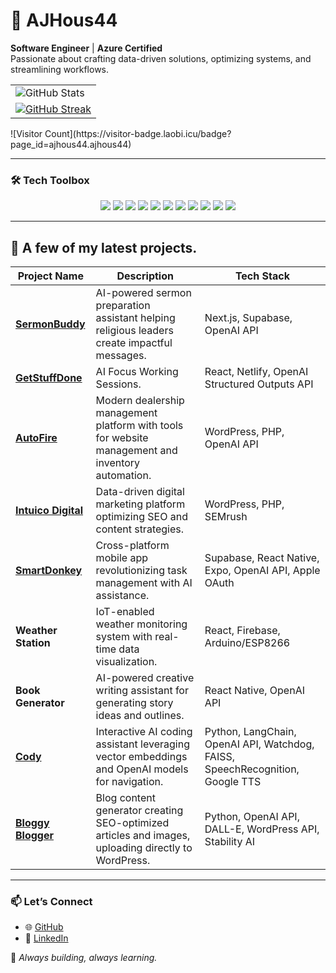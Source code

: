 

# 🌟 AJHous44 
**Software Engineer** | **Azure Certified**  
Passionate about crafting data-driven solutions, optimizing systems, and streamlining workflows.

<!-- Responsive GitHub Stats and Streak -->
<div align="center">
  <table>
    <tr>
      <td style="display: block; width: 100%;">
        <img src="https://github-readme-stats.vercel.app/api?username=ajhous44&show_icons=true&theme=dark" alt="GitHub Stats" />
      </td>
      <td style="display: block; width: 100%;">
        <a href="https://git.io/streak-stats">
          <img src="https://streak-stats.demolab.com?user=ajhous44&theme=dark" alt="GitHub Streak" />
        </a>
      </td>
    </tr>
  </table>
</div>
![Visitor Count](https://visitor-badge.laobi.icu/badge?page_id=ajhous44.ajhous44)


---

### 🛠 **Tech Toolbox**  
<p align="center">
  <img src="https://img.shields.io/badge/-Next.js-black?style=flat-square&logo=next.js&logoColor=white">
  <img src="https://img.shields.io/badge/-React_Native-blue?style=flat-square&logo=react&logoColor=white">
  <img src="https://img.shields.io/badge/-WordPress-blue?style=flat-square&logo=wordpress&logoColor=white">
  <img src="https://img.shields.io/badge/-Supabase-3ECF8E?style=flat-square&logo=supabase&logoColor=white">
  <img src="https://img.shields.io/badge/-Azure-0078D4?style=flat-square&logo=microsoft-azure&logoColor=white">
  <img src="https://img.shields.io/badge/-AWS-FF9900?style=flat-square&logo=amazon-aws&logoColor=white">
  <img src="https://img.shields.io/badge/-OpenAI_API-black?style=flat-square&logo=openai&logoColor=white">
  <img src="https://img.shields.io/badge/-DALL--E-green?style=flat-square&logo=openai&logoColor=white">
  <img src="https://img.shields.io/badge/-LangChain-orange?style=flat-square">
  <img src="https://img.shields.io/badge/-Python-blue?style=flat-square&logo=python&logoColor=white">
  <img src="https://img.shields.io/badge/-PHP-777BB4?style=flat-square&logo=php&logoColor=white">
</p>



---

## 🌟 **A few of my latest projects.**  
| Project Name       | Description                                                                                      | Tech Stack                                                                                     |
|--------------------|--------------------------------------------------------------------------------------------------|-----------------------------------------------------------------------------------------------|
| [**SermonBuddy**](https://sermonbuddy.ai)    | AI-powered sermon preparation assistant helping religious leaders create impactful messages.     | Next.js, Supabase, OpenAI API                                                                 |
| [**GetStuffDone**](https://getstuffdoneai.netlify.app/)   | AI Focus Working Sessions.                                            | React, Netlify, OpenAI Structured Outputs API                                                                   |
| [**AutoFire**](https://goautofire.com/)       | Modern dealership management platform with tools for website management and inventory automation.| WordPress, PHP, OpenAI API                                                                    |
| [**Intuico Digital**](https://intuicodigital.com)| Data-driven digital marketing platform optimizing SEO and content strategies.                     | WordPress, PHP, SEMrush                                                                       |
| [**SmartDonkey**](https://apps.apple.com/us/app/smartdonkey-gpt/id6642684697)    | Cross-platform mobile app revolutionizing task management with AI assistance.                    | Supabase, React Native, Expo, OpenAI API, Apple OAuth                                         |
| **Weather Station**| IoT-enabled weather monitoring system with real-time data visualization.                         | React, Firebase, Arduino/ESP8266                                                             |
| **Book Generator** | AI-powered creative writing assistant for generating story ideas and outlines.                   | React Native, OpenAI API                                                                      |
| [**Cody**](https://github.com/ajhous44/cody)           | Interactive AI coding assistant leveraging vector embeddings and OpenAI models for navigation.   | Python, LangChain, OpenAI API, Watchdog, FAISS, SpeechRecognition, Google TTS                 |
| [**Bloggy Blogger**](https://github.com/ajhous44/BloggyBlogger) | Blog content generator creating SEO-optimized articles and images, uploading directly to WordPress.| Python, OpenAI API, DALL-E, WordPress API, Stability AI                                       |

---

### 📫 **Let’s Connect**  
- 🌐 [GitHub](https://github.com/ajhous44)  
- 💼 [LinkedIn](https://linkedin.com/in/ajhous44)

🌟 _Always building, always learning._  
